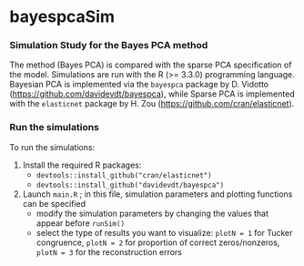 # bayespcaSim
### Simulation Study for the Bayes PCA method

The method (Bayes PCA) is compared with the sparse PCA specification of the model. Simulations are run with the R (>= 3.3.0) programming language. Bayesian PCA is implemented via the ```bayespca``` package by D. Vidotto (https://github.com/davidevdt/bayespca), while Sparse PCA is implemented with the ```elasticnet``` package by H. Zou (https://github.com/cran/elasticnet). 


### Run the simulations
To run the simulations: 
 1. Install the required R packages: 
     * ```devtools::install_github("cran/elasticnet")```
     * ```devtools::install_github("davidevdt/bayespca")```
 2. Launch ```main.R``` ; in this file, simulation parameters and plotting functions can be specified 
     * modify the simulation parameters by changing the values that appear before ```runSim()```
     * select the type of results you want to visualize: ```plotN = 1``` for Tucker congruence, ```plotN = 2``` for proportion of correct zeros/nonzeros, ```plotN = 3``` for the reconstruction errors
